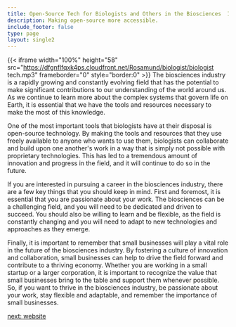 ```yaml
---
title: Open-Source Tech for Biologists and Others in the Biosciences  Industry
description: Making open-source more accessible.
include_footer: false
type: page
layout: single2
---
```


{{< iframe width="100%" height="58" src="https://dfgnflfqxk4ps.cloudfront.net/Rosamund/biologist/biologist tech.mp3" frameborder="0" style="border:0" >}}
The biosciences industry is a rapidly growing and constantly evolving field that has the potential to make significant contributions to our understanding of the world around us. As we continue to learn more about the complex systems that govern life on Earth, it is essential that we have the tools and resources necessary to make the most of this knowledge.

One of the most important tools that biologists have at their disposal is open-source technology. By making the tools and resources that they use freely available to anyone who wants to use them, biologists can collaborate and build upon one another's work in a way that is simply not possible with proprietary technologies. This has led to a tremendous amount of innovation and progress in the field, and it will continue to do so in the future.

If you are interested in pursuing a career in the biosciences industry, there are a few key things that you should keep in mind. First and foremost, it is essential that you are passionate about your work. The biosciences can be a challenging field, and you will need to be dedicated and driven to succeed. You should also be willing to learn and be flexible, as the field is constantly changing and you will need to adapt to new technologies and approaches as they emerge.

Finally, it is important to remember that small businesses will play a vital role in the future of the biosciences industry. By fostering a culture of innovation and collaboration, small businesses can help to drive the field forward and contribute to a thriving economy. Whether you are working in a small startup or a larger corporation, it is important to recognize the value that small businesses bring to the table and support them whenever possible. So, if you want to thrive in the biosciences industry, be passionate about your work, stay flexible and adaptable, and remember the importance of small businesses.


<a href="https://workdojos.com/biologist/website">next: website</a>

